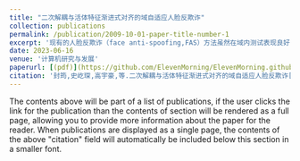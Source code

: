 ```yaml
---
title: "二次解耦与活体特征渐进式对齐的域自适应人脸反欺诈"
collection: publications
permalink: /publication/2009-10-01-paper-title-number-1
excerpt: '现有的人脸反欺诈（face anti-spoofing,FAS）方法虽然在域内测试表现良好，但在跨域场景下性能会大幅度下降.当前基于域对抗对齐的跨域人脸反欺诈方法，因其对齐网络和分类网络彼此独立，无法保证对齐任务直接服务于分类任务.提出了一种基于二次解耦与活体特征课程学习渐进式对抗对齐的域自适应人脸反欺诈（domain adaptation for face anti-spoofing based on dual disentanglement and liveness feature curriculum learning progressive adversarial alignment,DDCL）方法，首先将源域特征启发式解耦为域相关特征和域无关特征，之后使用分类器的梯度信息将域无关特征中的活体相关和无关特征进行第2次解耦.在训练过程中为减轻优化难度，通过课程学习的方式对目标域特征与活体相关、无关特征的组合进行渐进式对抗对齐，逐步提高活体相关特征的比重，增强目标域特征与活体检测任务的相关性，从因果角度给出活体对齐域自适应的解释.在CASIA-MFSD,Idiap Replay-Attack,MSU-MFSD与OULU-NPU公开数据集上的实验结果表明，与现有10种方法相比，所提出的方法获得了22.5%的最佳平均HTER值，并在4个测评协议上均达到了当前先进水平，尤其是I-M和O-M测评协议的HTER值分别达到了12.4%和12.8%，能显著降低模型在目标域上的错误率，具有更好的跨域泛化能力.'
date: 2023-06-16
venue: '计算机研究与发展'
paperurl: [(pdf)](https://github.com/ElevenMorning/ElevenMorning.github.io/tree/master/files/fas_da.pdf)
citation: '封筠,史屹琛,高宇豪,等.二次解耦与活体特征渐进式对齐的域自适应人脸反欺诈[J].计算机研究与发展,2023,60(08):1727-1739.'
---
```


The contents above will be part of a list of publications, if the user clicks the link for the publication than the contents of section will be rendered as a full page, allowing you to provide more information about the paper for the reader. When publications are displayed as a single page, the contents of the above "citation" field will automatically be included below this section in a smaller font.
